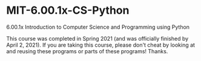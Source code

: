 # MIT-6.00.1x-CS-Python
 6.00.1x Introduction to Computer Science and Programming using Python

This course was completed in Spring 2021 (and was officially finished by April 2, 2021). If you are taking this course, please don't cheat by looking at and reusing these programs or parts of these programs! Thanks.
